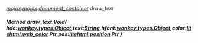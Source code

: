 _[mojox](../../modules/mojox/mojox-module.md):[mojox](../../modules/mojox/mojox-module.md).[document\_container](../../modules/mojox/mojox-document_container.md).draw\_text_
##### Method draw\_text:Void( hdc:[wonkey.types.Object](../../modules/wonkey/wonkey-types-object.md),text:[String](../../modules/wonkey/wonkey-types-string.md),hfont:[wonkey.types.Object](../../modules/wonkey/wonkey-types-object.md),color:[litehtml.web_color](../../modules/litehtml/litehtml-web_color.md) Ptr,pos:[litehtml.position](../../modules/litehtml/litehtml-position.md) Ptr )
